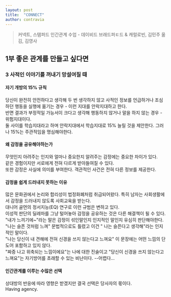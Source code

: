 ```yaml
---
layout: post
title:  "CONNECT"
author: contravia
---  
```


> 커넥트, 스탬퍼드 인간관계 수업 - 데이비드 브래드퍼ㅌ드 & 캐럴로빈, 김민주 옮김, 김영사  

## 1부 좋은 관계를 만들고 싶다면  
### 3 사적인 이야기를 꺼내기 망설여질 때  
#### 자기 개방의 15% 규칙  
 당신이 완전히 안전하다고 생각해 두 번 생각하지 않고 사적인 정보를 언급하거나 조심하던 행동을 실행에 옮기는 경우 - 이런 지대를 안락지대하고 한다.  
 반면 결과가 부정적일 가능서이 크다고 생각해 행동하지 않거나 말을 하지 않는 경우 - 위험지대이다.  
 둘 사이를 학습지대라고 하며 안락지대에서 학습지대로 15% 늘릴 것을 제안한다. 그러나 15%는 주관적임을 명심해야한다.  
#### 왜 감정을 공유해야하는가  
 무엇인지 아려주는 인지와 얼마나 중요한지 알려주는 감정에는 중요한 차이가 있다.  
 같은 경험이지만 서로에게 전혀 다르게 받아들여질 수 있다.  
 또한 감정은 사실에 의미를 부여한다. 객관적인 사건은 전혀 다른 정보를 제공한다.    
#### 감정을 쉽게 드러내지 못하는 이유  
 많은 문화권에서 논리와 합리성이 법정화폐처럼 취급되어왔다. 특히 남자는 사회생활에서 감정을 드러내지 않도록 사회교육을 받는다.  
 대니어 골먼의 정서지능(EQ) 연구로 이런 규범은 변하고 있다.  
 이성적 판단의 딜레마를 그냥 털어놓아 감정을 공유하는 것은 다른 해결책이 될 수 있다.  
 "내가 느끼기에~"라는 말은 감정이 섞인말인지 인지적인 말인지 유심히 판단해야한다.  
 "나는 슬픈 것처럼 느껴" 문법적으로도 틀렸고 이건 " 나는 슬픈다고 생각해"라는 인지적인 말이다.  
 "나는 당신이 내 견해에 전혀 신경을 쓰지 않는다고 느껴요" 이 문장에는 어떤 느낌의 단도어 포함하고 있지 않다.  
 "짜증 나고 위축되는 느낌이에요"는 나에 대한 진술이고 "당신이 신경을 쓰지 않는다고 느껴요"는 자기방어를 초래할 수 있는 비난이다.  --어렵다...
 #### 인간관계를 이루는 수많은 선택  
  상대방의 반응에 따라 영향은 받겠지만 결국 선택은 당사자의 몫이다.  
  Having agency. 
 
